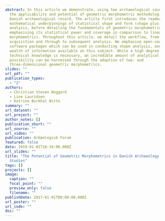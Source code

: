 ```yaml
---
abstract: In this article we demonstrate, using two archaeological case studies,
  the applicability and potential of geometric morphometric methodologies to the
  Danish archaeological record. The article first introduces the reader to the
  mathematical underpinnings of statistical shape and form (shape plus size)
  analysis, before detailing the fundamentals of geometric morphometrics,
  emphasising its statistical power and coverage in comparison to linear
  morphometrics. Throughout this article, we detail the workflow, from data
  acquisition and through to subsequent analysis. We emphasise open-source
  software packages which can be used in conducting shape analysis, and the
  wealth of information available on this subject. While a high degree of
  technical knowledge is necessary, an incredible amount of analytical
  possibility can be harnessed through the adoption of two- and
  three-dimensional geometric morphometrics.
slides: ""
url_pdf: ""
publication_types:
  - "2"
authors:
  - Christian Steven Hoggard
  - Line Lauridsen
  - Katrine Burkhal Witte
summary: ""
url_dataset: ""
url_project: ""
author_notes: []
publication_short: ""
url_source: ""
url_video: ""
publication: Arkæologisk Forum
featured: false
date: 2019-01-01T16:34:00.000Z
url_slides: ""
title: "The Potential of Geometric Morphometrics in Danish Archaeology: Two Case
  Studies"
tags: []
projects: []
image:
  caption: ""
  focal_point: ""
  preview_only: false
  filename: ""
publishDate: 2017-01-01T00:00:00.000Z
url_poster: ""
url_code: ""
doi: ""
---
```

